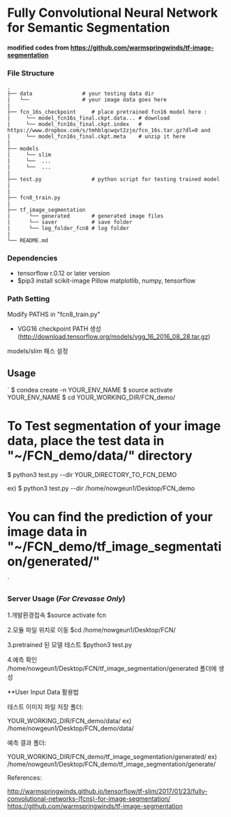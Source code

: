 # Fully Convolutional Neural Network for Semantic Segmentation

#### modified codes from https://github.com/warmspringwinds/tf-image-segmentation

### File Structure
    .
    ├── data                # your testing data dir
    |   └──                 # your image data goes here 
    |
    ├── fcn_16s_checkpoint     # place pretrained fcn16 model here :
    |     └── model_fcn16s_final.ckpt.data... # download 
    |     └── model_fcn16s_final.ckpt.index   # https://www.dropbox.com/s/tmhblqcwqvt2zjo/fcn_16s.tar.gz?dl=0 and 
    |     └── model_fcn16s_final.ckpt.meta    # unzip it here
    |     
    ├── models              
    |     └── slim
    |     └──  ...
    |     └──  ...
    |     
    ├── test.py                # python script for testing trained model
    |
    |
    ├── fcn8_train.py
    |
    ├── tf_image_segmentation
    |      └── generated       # generated image files
    |      └── saver           # save folder
    |      └── log_folder_fcn8 # log folder
    |     
    └── README.md
  

### Dependencies
- tensorflow r.0.12 or later version
- $pip3 install scikit-image Pillow matplotlib, numpy, tensorflow


### Path Setting

Modify PATHS in "fcn8_train.py"

- VGG16 checkpoint PATH 생성 (http://download.tensorflow.org/models/vgg_16_2016_08_28.tar.gz)

models/slim 패스 설정

## Usage
`
$ condea create -n YOUR_ENV_NAME
$ source activate YOUR_ENV_NAME
$ cd YOUR_WORKING_DIR/FCN_demo/

# To Test segmentation of your image data, place the test data in  "~/FCN_demo/data/" directory 

$ python3 test.py --dir YOUR_DIRECTORY_TO_FCN_DEMO

ex) $ python3 test.py --dir /home/nowgeun1/Desktop/FCN_demo

# You can find the prediction of your image data in  "~/FCN_demo/tf_image_segmentation/generated/"
`

### Server Usage (*For Crevasse Only*)

1.개발환경접속
$source activate fcn

2.모듈 파일 위치로 이동
$cd /home/nowgeun1/Desktop/FCN/

3.pretrained 된 모델 테스트
$python3 test.py

4.예측 확인
/home/nowgeun1/Desktop/FCN/tf_image_segmentation/generated 폴더에 생성

**User Input Data 활용법

테스트 이미지 파일 저장 폴더:

YOUR_WORKING_DIR/FCN_demo/data/
ex) /home/nowgeun1/Desktop/FCN_demo/data/


예측 결과 폴더:

YOUR_WORKING_DIR/FCN_demo/tf_image_segmentation/generated/
ex) /home/nowgeun1/Desktop/FCN_demo/tf_image_segmentation/generate/



References:

http://warmspringwinds.github.io/tensorflow/tf-slim/2017/01/23/fully-convolutional-networks-(fcns)-for-image-segmentation/
https://github.com/warmspringwinds/tf-image-segmentation
